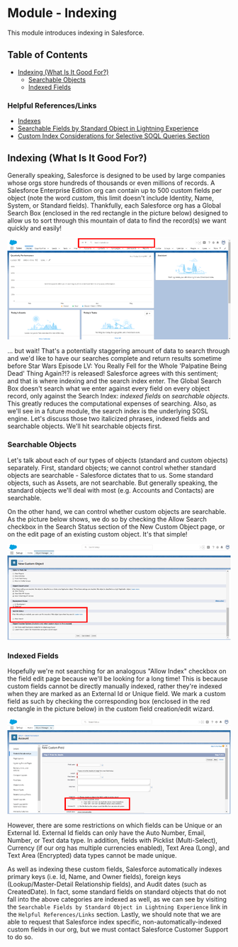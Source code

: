 # Module - Indexing

This module introduces indexing in Salesforce.

## Table of Contents

* [Indexing (What Is It Good For?)](#indexing-(what-is-it-good-for?))
  * [Searchable Objects](#searchable-objects)
  * [Indexed Fields](#indexed-fields)

### Helpful References/Links

* [Indexes](https://developer.salesforce.com/docs/atlas.en-us.salesforce_large_data_volumes_bp.meta/salesforce_large_data_volumes_bp/ldv_deployments_infrastructure_indexes.htm)
* [Searchable Fields by Standard Object in Lightning Experience](https://help.salesforce.com/articleView?id=search_fields_lex.htm&type=5)
* [Custom Index Considerations for Selective SOQL Queries Section](https://help.salesforce.com/articleView?id=000325247&language=en_US%C2%A0&type=1&mode=1)

## Indexing (What Is It Good For?)

Generally speaking, Salesforce is designed to be used by large companies whose orgs store hundreds of thousands or even millions of records. A Salesforce Enterprise Edition org can contain up to 500 custom fields per object (note the word _custom_, this limit doesn't include Identity, Name, System, or Standard fields). Thankfully, each Salesforce org has a Global Search Box (enclosed in the red rectangle in the picture below) designed to allow us to sort through this mountain of data to find the record(s) we want quickly and easily!

<img src="img/global_search.png"/>

... but wait! That's a potentially staggering amount of data to search through and we'd like to have our searches complete and return results sometime before Star Wars Episode LV: You Really Fell for the Whole 'Palpatine Being Dead' Thing Again?!? is released! Salesforce agrees with this sentiment; and that is where indexing and the search index enter. The Global Search Box doesn't search what we enter against every field on every object record, only against the Search Index: _indexed fields_ on _searchable objects_. This greatly reduces the computational expenses of searching. Also, as we'll see in a future module, the search index is the underlying SOSL engine. Let's discuss those two italicized phrases, indexed fields and searchable objects. We'll hit searchable objects first.

### Searchable Objects

Let's talk about each of our types of objects (standard and custom objects) separately. First, standard objects; we cannot control whether standard objects are searchable - Salesforce dictates that to us. Some standard objects, such as Assets, are not searchable. But generally speaking, the standard objects we'll deal with most (e.g. Accounts and Contacts) are searchable.

On the other hand, we can control whether custom objects are searchable. As the picture below shows, we do so by checking the Allow Search checkbox in the Search Status section of the New Custom Object page, or on the edit page of an existing custom object. It's that simple!

<img src="img/search_status.png"/>

### Indexed Fields

Hopefully we're not searching for an analogous "Allow Index" checkbox on the field edit page because we'll be looking for a long time! This is because custom fields cannot be directly manually indexed, rather they're indexed when they are marked as an External Id or Unique field. We mark a custom field as such by checking the corresponding box (enclosed in the red rectangle in the picture below) in the custom field creation/edit wizard.

<img src="img/external_unique.png"/>

However, there are some restrictions on which fields can be Unique or an External Id. External Id fields can only have the Auto Number, Email, Number, or Text data type. In addition, fields with Picklist (Multi-Select), Currency (if our org has multiple currencies enabled), Text Area (Long), and Text Area (Encrypted) data types cannot be made unique.

As well as indexing these custom fields, Salesforce automatically indexes primary keys (i.e. Id, Name, and Owner fields), foreign keys (Lookup/Master-Detail Relationship fields), and Audit dates (such as CreatedDate). In fact, some standard fields on standard objects that do not fall into the above categories are indexed as well, as we can see by visiting the `Searchable Fields by Standard Object in Lightning Experience` link in the `Helpful References/Links` section. Lastly, we should note that we are able to request that Salesforce index specific, non-automatically-indexed custom fields in our org, but we must contact Salesforce Customer Support to do so.
